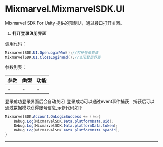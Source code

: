 # Mixmarvel.MixmarvelSDK.UI

Mixmarvel SDK For Unity 提供的预制UI，通过接口打开关闭。

1. **打开登录注册界面**

调用代码：

```c#
MixmarvelSDK.UI.OpenLoginWnd();//打开登录界面
MixmarvelSDK.UI.CloseLoginWnd();//关闭登录界面
```

参数列表：

| 参数 | 类型 | 功能 |
| --- | --- | --- |
| - | - | - |

登录成功登录界面后会自动关闭, 登录成功可以通过event事件捕获，捕获后可以通过数据模块获得账号信息,示例代码如下

```c#
MixmarvelSDK.Account.OnLoginSuccess += ()=>{ 
	Debug.Log(MixmarvelSDK.Data.platformData.uid);
	Debug.Log(MixmarvelSDK.Data.platformData.token);
	Debug.Log(MixmarvelSDK.Data.platformData.openid);
}
```

------
